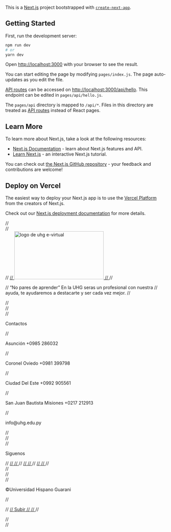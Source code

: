 This is a [Next.js](https://nextjs.org/) project bootstrapped with [`create-next-app`](https://github.com/vercel/next.js/tree/canary/packages/create-next-app).

## Getting Started

First, run the development server:

```bash
npm run dev
# or
yarn dev
```

Open [http://localhost:3000](http://localhost:3000) with your browser to see the result.

You can start editing the page by modifying `pages/index.js`. The page auto-updates as you edit the file.

[API routes](https://nextjs.org/docs/api-routes/introduction) can be accessed on [http://localhost:3000/api/hello](http://localhost:3000/api/hello). This endpoint can be edited in `pages/api/hello.js`.

The `pages/api` directory is mapped to `/api/*`. Files in this directory are treated as [API routes](https://nextjs.org/docs/api-routes/introduction) instead of React pages.

## Learn More

To learn more about Next.js, take a look at the following resources:

- [Next.js Documentation](https://nextjs.org/docs) - learn about Next.js features and API.
- [Learn Next.js](https://nextjs.org/learn) - an interactive Next.js tutorial.

You can check out [the Next.js GitHub repository](https://github.com/vercel/next.js/) - your feedback and contributions are welcome!

## Deploy on Vercel

The easiest way to deploy your Next.js app is to use the [Vercel Platform](https://vercel.com/new?utm_medium=default-template&filter=next.js&utm_source=create-next-app&utm_campaign=create-next-app-readme) from the creators of Next.js.

Check out our [Next.js deployment documentation](https://nextjs.org/docs/deployment) for more details.

<footer className={styles["footer"]}>
    //   <div className={styles["footer__content"]}>
    //     <div className={styles["footer__content__logo"]}>
    //       <a
    //         href="https://evirtual-uhg.edu.py/index.php?language=spanish"
    //         target="_blank"
    //         rel="noopener noreferrer"
    //       >
    //         <Image
    //           src="/static/img/logoevirtual.webp"
    //           width="280px"
    //           height="150px"
    //           alt="logo de uhg e-virtual"
    //         />
    //       </a>
    //       <p>
    //         “No pares de aprender” En la UHG seras un profesional con nuestra
    //         ayuda, te ayudaremos a destacarte y ser cada vez mejor.
    //       </p>
    //     </div>
    //     <div className={styles["footer__content__contact"]}>
    //       <p>Contactos</p>
    //       <p>Asunción +0985 286032</p>
    //       <p>Coronel Oviedo +0981 399798</p>
    //       <p>Ciudad Del Este +0992 905561</p>
    //       <p>San Juan Bautista Misiones +0217 212913</p>
    //       <p>info@uhg.edu.py</p>
    //     </div>
    //     <div className={styles["footer__content__social"]}>
    //       <p>Siguenos</p>
    //       <a
    //         rel="noopener noreferrer"
    //         target="_blank"
    //         href="https://www.instagram.com/universidadhispanoguarani/"
    //       >
    //         <BsInstagram
    //           size="32px"
    //           className={styles["fab fa-instagram"]}
    //         ></BsInstagram>
    //       </a>
    //       <a
    //         rel="noopener noreferrer"
    //         target="_blank"
    //         href="https://twitter.com/uniUHG?ref_src=twsrc%5Egoogle%7Ctwcamp%5Eserp%7Ctwgr%5Eauthor"
    //       >
    //         <FaTwitterSquare
    //           size="32px"
    //           className={styles["fab fa-twitter"]}
    //         ></FaTwitterSquare>
    //       </a>
    //       <a
    //         rel="noopener noreferrer"
    //         target="_blank"
    //         href="https://www.facebook.com/uniuhg"
    //       >
    //         <BsFacebook
    //           size="32px"
    //           className={styles["fab fa-facebook"]}
    //         ></BsFacebook>
    //       </a>
    //     </div>
    //   </div>
    //   <div className={styles["footer__foot"]}>
    //     <p>&copy;Universidad Hispano Guarani</p>
    //     <p>
    //       <a href="#header">
    //         Subir
    //         <BsArrowUp
    //           className={`${styles["fas"]} ${styles["fa-arrow-up"]}`}
    //           size="32px"
    //         />
    //       </a>
    //     </p>
    //   </div>
    // </footer>
